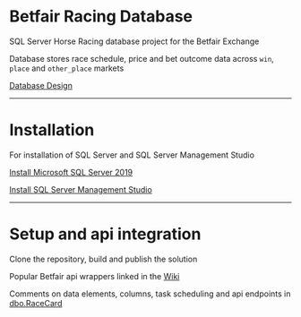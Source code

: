 # Betfair Racing Database

SQL Server Horse Racing database project for the Betfair Exchange

Database stores race schedule, price and bet outcome data across `win`, `place` and `other_place` markets

[Database Design](https://github.com/Deruzala/Betfair-Racing-Database/wiki/Database-Design)

***
# Installation

For installation of SQL Server and SQL Server Management Studio

[Install Microsoft SQL Server 2019](https://www.microsoft.com/en-gb/sql-server/sql-server-downloads)

[Install SQL Server Management Studio](https://docs.microsoft.com/en-us/sql/ssms/download-sql-server-management-studio-ssms?redirectedfrom=MSDN&view=sql-server-ver15)

***

# Setup and api integration

Clone the repository, build and publish the solution

Popular Betfair api wrappers linked in the [Wiki](https://github.com/Deruzala/Betfair-Racing-Database/wiki)

Comments on data elements, columns, task scheduling and api endpoints in [dbo.RaceCard](https://github.com/Deruzala/Betfair-Racing-Database/blob/main/HorseRacing/dbo/Tables/RaceCard.sql)




